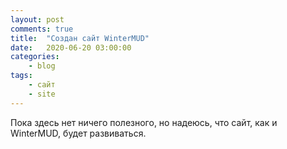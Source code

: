 ```yaml
---
layout: post
comments: true
title:	"Создан сайт WinterMUD"
date:	2020-06-20 03:00:00
categories:
    - blog
tags:
    - сайт
    - site
---
```


Пока здесь нет ничего полезного, но надеюсь, что сайт, как и WinterMUD, будет развиваться.
